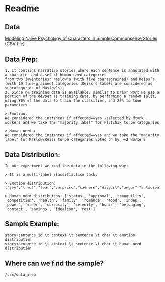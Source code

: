 # Readme

## Data 
[Modeling Naive Psychology of Characters in Simple Commonsense Stories](https://uwnlp.github.io/storycommonsense/)
(CSV file)

## Data Prep:

~~~~
1. It contains narrative stories where each sentence is annotated with a character and a set of human need categories
from two inventories: Maslow’s (with five coarsegrained) and Reiss’s (with 19 fine-grained) categories (Reiss’s labels are considered as subcategories of Maslow’s). 
2. Since no training data is available, similar to prior work we use a portion of the devset as training data, by performing a random split, using 80% of the data to train the classifier, and 20% to tune parameters. 

> Emotion: 
We considered the instances if affected==yes -selected by Mturk workers and we take the "majority label" for Plutchik to be categories

> Human needs: 
We considered the instances if affected==yes and we take the "majority label" for Maslow/Reiss to be categories voted on by >=2 workers

~~~~
## Data Distribution:
~~~
In our experiment we read the data in the following way: 

> It is a multi-label classifiaction task. 

> Emotion distribution: ["joy","trust","fear","surprise","sadness","disgust","anger","anticipation"]

> Human need distribution: ['status', 'approval', 'tranquility', 'competition', 'health', 'family', 'romance', 'food', 'indep', 'power', 'order', 'curiosity', 'serenity', 'honor', 'belonging', 'contact', 'savings', 'idealism', 'rest']

~~~

## Sample Example: 
~~~~
story+sentence_id \t context \t sentence \t char \t emotion distribution 
story+sentence_id \t context \t sentence \t char \t human need distribution 
~~~~

## Where can we find the sample?

~~~~
/src/data_prep
~~~~




